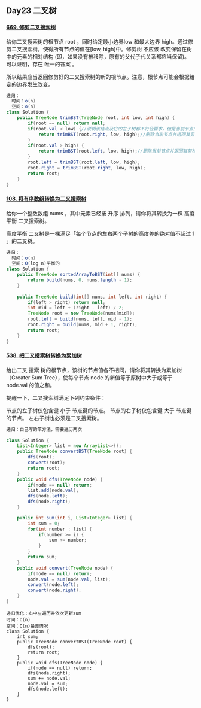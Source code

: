 ## Day23 二叉树

#### [669. 修剪二叉搜索树](https://leetcode.cn/problems/trim-a-binary-search-tree/)

给你二叉搜索树的根节点 root ，同时给定最小边界low 和最大边界 high。通过修剪二叉搜索树，使得所有节点的值在[low, high]中。修剪树 不应该 改变保留在树中的元素的相对结构 (即，如果没有被移除，原有的父代子代关系都应当保留)。 可以证明，存在 唯一的答案 。

所以结果应当返回修剪好的二叉搜索树的新的根节点。注意，根节点可能会根据给定的边界发生改变。

```java
递归：
  时间：o(n)
  空间：o(n)
class Solution {
    public TreeNode trimBST(TreeNode root, int low, int high) {
        if(root == null) return null;
        if(root.val < low) {//说明该结点及它的左子树都不符合要求，但是当前节点的右节点可能存在符合条件的节点，所以要对右节点剪枝。
            return trimBST(root.right, low, high);//删除当前节点并返回其剪枝后的右节点。
        }
        if(root.val > high) {
            return trimBST(root.left, low, high);//删除当前节点并返回其剪枝后的左节点。
        }
        root.left = trimBST(root.left, low, high);
        root.right = trimBST(root.right, low, high);
        return root;
    }
}
```

#### [108. 将有序数组转换为二叉搜索树](https://leetcode.cn/problems/convert-sorted-array-to-binary-search-tree/)

给你一个整数数组 nums ，其中元素已经按 升序 排列，请你将其转换为一棵 高度平衡 二叉搜索树。

高度平衡 二叉树是一棵满足「每个节点的左右两个子树的高度差的绝对值不超过 1 」的二叉树。

```java
递归：
  时间：o(n)
  空间：O(log n)平衡的
class Solution {
    public TreeNode sortedArrayToBST(int[] nums) {
        return build(nums, 0, nums.length - 1);
    }
    
    public TreeNode build(int[] nums, int left, int right) {
        if(left > right) return null;
        int mid = left + (right - left) / 2;
        TreeNode root = new TreeNode(nums[mid]);
        root.left = build(nums, left, mid - 1);
        root.right = build(nums, mid + 1, right);
        return root;
    }
}
```

#### [538. 把二叉搜索树转换为累加树](https://leetcode.cn/problems/convert-bst-to-greater-tree/)

给出二叉 搜索 树的根节点，该树的节点值各不相同，请你将其转换为累加树（Greater Sum Tree），使每个节点 node 的新值等于原树中大于或等于 node.val 的值之和。

提醒一下，二叉搜索树满足下列约束条件：

节点的左子树仅包含键 小于 节点键的节点。
节点的右子树仅包含键 大于 节点键的节点。
左右子树也必须是二叉搜索树。

```java
递归：自己写的笨方法，需要遍历两次
  
class Solution {
    List<Integer> list = new ArrayList<>();
    public TreeNode convertBST(TreeNode root) {
        dfs(root);
        convert(root);
        return root;   
    }
    public void dfs(TreeNode node) {
        if(node == null) return;
        list.add(node.val);
        dfs(node.left);
        dfs(node.right);
    }

    public int sum(int i, List<Integer> list) {
        int sum = 0;
        for(int number : list) {
            if(number >= i) {
                sum += number;
            }
        }
        return sum;
    }
    public void convert(TreeNode node) {
        if(node == null) return;
        node.val = sum(node.val, list);
        convert(node.left);
        convert(node.right);    
    }
}
```

```
递归优化：右中左遍历并依次更新sum
时间：o(n)
空间：O(n)最差情况
class Solution {
    int sum;
    public TreeNode convertBST(TreeNode root) {
        dfs(root);
        return root;
    }
    public void dfs(TreeNode node) {
        if(node == null) return;
        dfs(node.right);
        sum += node.val;
        node.val = sum;
        dfs(node.left);
    }
}
```

